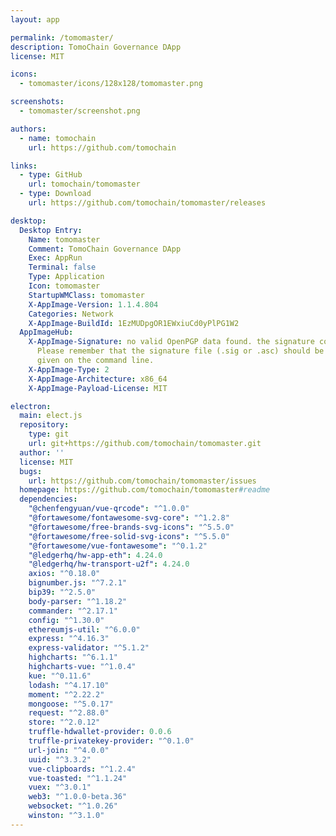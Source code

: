 ```yaml
---
layout: app

permalink: /tomomaster/
description: TomoChain Governance DApp
license: MIT

icons:
  - tomomaster/icons/128x128/tomomaster.png

screenshots:
  - tomomaster/screenshot.png

authors:
  - name: tomochain
    url: https://github.com/tomochain

links:
  - type: GitHub
    url: tomochain/tomomaster
  - type: Download
    url: https://github.com/tomochain/tomomaster/releases

desktop:
  Desktop Entry:
    Name: tomomaster
    Comment: TomoChain Governance DApp
    Exec: AppRun
    Terminal: false
    Type: Application
    Icon: tomomaster
    StartupWMClass: tomomaster
    X-AppImage-Version: 1.1.4.804
    Categories: Network
    X-AppImage-BuildId: 1EzMUDpgOR1EWxiuCd0yPlPG1W2
  AppImageHub:
    X-AppImage-Signature: no valid OpenPGP data found. the signature could not be verified.
      Please remember that the signature file (.sig or .asc) should be the first file
      given on the command line.
    X-AppImage-Type: 2
    X-AppImage-Architecture: x86_64
    X-AppImage-Payload-License: MIT

electron:
  main: elect.js
  repository:
    type: git
    url: git+https://github.com/tomochain/tomomaster.git
  author: ''
  license: MIT
  bugs:
    url: https://github.com/tomochain/tomomaster/issues
  homepage: https://github.com/tomochain/tomomaster#readme
  dependencies:
    "@chenfengyuan/vue-qrcode": "^1.0.0"
    "@fortawesome/fontawesome-svg-core": "^1.2.8"
    "@fortawesome/free-brands-svg-icons": "^5.5.0"
    "@fortawesome/free-solid-svg-icons": "^5.5.0"
    "@fortawesome/vue-fontawesome": "^0.1.2"
    "@ledgerhq/hw-app-eth": 4.24.0
    "@ledgerhq/hw-transport-u2f": 4.24.0
    axios: "^0.18.0"
    bignumber.js: "^7.2.1"
    bip39: "^2.5.0"
    body-parser: "^1.18.2"
    commander: "^2.17.1"
    config: "^1.30.0"
    ethereumjs-util: "^6.0.0"
    express: "^4.16.3"
    express-validator: "^5.1.2"
    highcharts: "^6.1.1"
    highcharts-vue: "^1.0.4"
    kue: "^0.11.6"
    lodash: "^4.17.10"
    moment: "^2.22.2"
    mongoose: "^5.0.17"
    request: "^2.88.0"
    store: "^2.0.12"
    truffle-hdwallet-provider: 0.0.6
    truffle-privatekey-provider: "^0.1.0"
    url-join: "^4.0.0"
    uuid: "^3.3.2"
    vue-clipboards: "^1.2.4"
    vue-toasted: "^1.1.24"
    vuex: "^3.0.1"
    web3: "^1.0.0-beta.36"
    websocket: "^1.0.26"
    winston: "^3.1.0"
---
```

